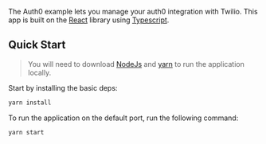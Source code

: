 The Auth0 example lets you manage your auth0 integration with Twilio. 
This app is built on the [React](https://reactjs.org/) library using
[Typescript](https://www.typescriptlang.org/).

## Quick Start

> You will need to download [NodeJs](https://nodejs.org/en/) and [yarn](https://classic.yarnpkg.com/lang/en/docs/install)
> to run the application locally.

Start by installing the basic deps:

```bash
yarn install
```

To run the application on the default port, run the following command:

```bash
yarn start
```

